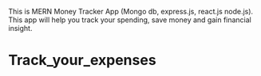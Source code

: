 This is MERN Money Tracker App (Mongo db, express.js, react.js node.js). This app will help you track your spending, save money and gain financial insight.
# Track_your_expenses
